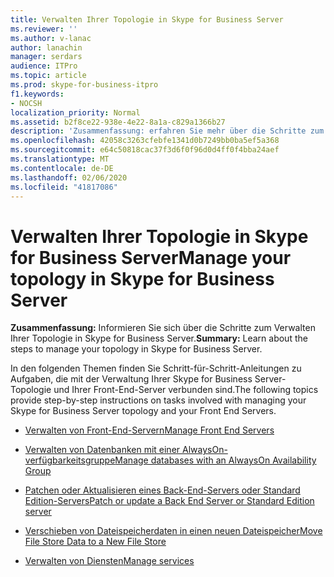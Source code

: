 ```yaml
---
title: Verwalten Ihrer Topologie in Skype for Business Server
ms.reviewer: ''
ms.author: v-lanac
author: lanachin
manager: serdars
audience: ITPro
ms.topic: article
ms.prod: skype-for-business-itpro
f1.keywords:
- NOCSH
localization_priority: Normal
ms.assetid: b2f8ce22-938e-4e22-8a1a-c829a1366b27
description: 'Zusammenfassung: erfahren Sie mehr über die Schritte zum Verwalten Ihrer Topologie in Skype for Business Server.'
ms.openlocfilehash: 42058c3263cfebfe1341d0b7249bb0ba5ef5a368
ms.sourcegitcommit: e64c50818cac37f3d6f0f96d0d4ff0f4bba24aef
ms.translationtype: MT
ms.contentlocale: de-DE
ms.lasthandoff: 02/06/2020
ms.locfileid: "41817086"
---
```

# <a name="manage-your-topology-in-skype-for-business-server"></a><span data-ttu-id="fc539-103">Verwalten Ihrer Topologie in Skype for Business Server</span><span class="sxs-lookup"><span data-stu-id="fc539-103">Manage your topology in Skype for Business Server</span></span> 
 
<span data-ttu-id="fc539-104">**Zusammenfassung:** Informieren Sie sich über die Schritte zum Verwalten Ihrer Topologie in Skype for Business Server.</span><span class="sxs-lookup"><span data-stu-id="fc539-104">**Summary:** Learn about the steps to manage your topology in Skype for Business Server.</span></span>
  
<span data-ttu-id="fc539-105">In den folgenden Themen finden Sie Schritt-für-Schritt-Anleitungen zu Aufgaben, die mit der Verwaltung Ihrer Skype for Business Server-Topologie und Ihrer Front-End-Server verbunden sind.</span><span class="sxs-lookup"><span data-stu-id="fc539-105">The following topics provide step-by-step instructions on tasks involved with managing your Skype for Business Server topology and your Front End Servers.</span></span>
  
- [<span data-ttu-id="fc539-106">Verwalten von Front-End-Servern</span><span class="sxs-lookup"><span data-stu-id="fc539-106">Manage Front End Servers</span></span>](manage-front-end-servers.md)
    
- [<span data-ttu-id="fc539-107">Verwalten von Datenbanken mit einer AlwaysOn-verfügbarkeitsgruppe</span><span class="sxs-lookup"><span data-stu-id="fc539-107">Manage databases with an AlwaysOn Availability Group</span></span>](manage-databases.md)

- [<span data-ttu-id="fc539-108">Patchen oder Aktualisieren eines Back-End-Servers oder Standard Edition-Servers</span><span class="sxs-lookup"><span data-stu-id="fc539-108">Patch or update a Back End Server or Standard Edition server</span></span>](patch-or-update-a-back-end-or-standard-edition-server.md)
    
- [<span data-ttu-id="fc539-109">Verschieben von Dateispeicherdaten in einen neuen Dateispeicher</span><span class="sxs-lookup"><span data-stu-id="fc539-109">Move File Store Data to a New File Store</span></span>](../../help-topics/help-topobld/move-file-store-data.md)

- [<span data-ttu-id="fc539-110">Verwalten von Diensten</span><span class="sxs-lookup"><span data-stu-id="fc539-110">Manage services</span></span>](manage-services.md)

    

